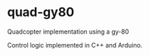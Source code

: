 # quad-gy80
Quadcopter implementation using a gy-80

Control logic implemented in C++ and Arduino. 
